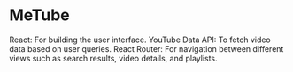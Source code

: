 # MeTube
React: For building the user interface. YouTube Data API: To fetch video data based on user queries. React Router: For navigation between different views such as search results, video details, and playlists.

